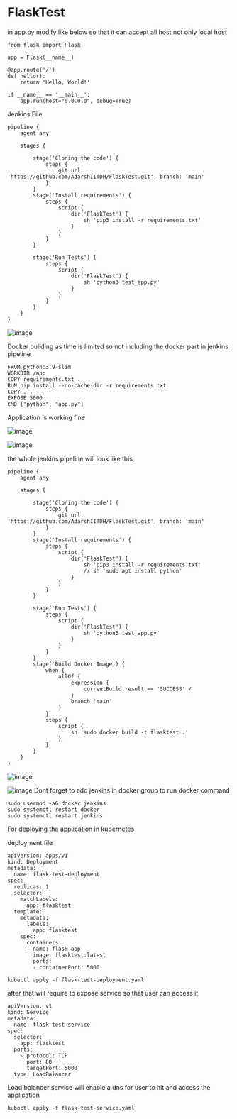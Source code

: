 # FlaskTest

in app.py modify like below so that it can accept all host not only local host

```
from flask import Flask

app = Flask(__name__)

@app.route('/')
def hello():
    return 'Hello, World!'

if __name__ == '__main__':
    app.run(host="0.0.0.0", debug=True)
```

Jenkins File

```
pipeline {
    agent any

    stages {

        stage('Cloning the code') {
            steps {
                git url: 'https://github.com/AdarshIITDH/FlaskTest.git', branch: 'main'
            }
        }
        stage('Install requirements') {
            steps {
                script {
                    dir('FlaskTest') {
                        sh 'pip3 install -r requirements.txt'
                    }
                }
            }
        }

        stage('Run Tests') {
            steps {
                script {
                    dir('FlaskTest') {
                        sh 'python3 test_app.py'
                    }
                }
            }
        }
    }
}

```
![image](https://github.com/AdarshIITDH/FlaskTest/assets/60352729/a0e66ab3-ce21-40e4-ab99-e562f6c9c039)

Docker building
as time is limited so not including the docker part in jenkins pipeline
```
FROM python:3.9-slim
WORKDIR /app
COPY requirements.txt .
RUN pip install --no-cache-dir -r requirements.txt
COPY . .
EXPOSE 5000
CMD ["python", "app.py"]
```
Application is working fine 

![image](https://github.com/AdarshIITDH/FlaskTest/assets/60352729/7a2d874f-0700-4677-abbb-921b4cf1945b)


![image](https://github.com/AdarshIITDH/FlaskTest/assets/60352729/083f55ea-7b9d-4eb3-b864-f9d5278367ec)

the whole jenkins pipeline will look like this
```
pipeline {
    agent any

    stages {

        stage('Cloning the code') {
            steps {
                git url: 'https://github.com/AdarshIITDH/FlaskTest.git', branch: 'main'
            }
        }
        stage('Install requirements') {
            steps {
                script {
                    dir('FlaskTest') {
                        sh 'pip3 install -r requirements.txt'
                        // sh 'sudo apt install python'
                    }
                }
            }
        }

        stage('Run Tests') {
            steps {
                script {
                    dir('FlaskTest') {
                        sh 'python3 test_app.py'
                    }
                }
            }
        }
        stage('Build Docker Image') {
            when {
                allOf {
                    expression {
                        currentBuild.result == 'SUCCESS' /
                    }
                    branch 'main' 
                }
            }
            steps {
                script {
                    sh 'sudo docker build -t flasktest .'
                }
            }
        }
    }
}

```
![image](https://github.com/AdarshIITDH/FlaskTest/assets/60352729/09357ae9-5dfc-44de-aa97-216e397b8f67)

![image](https://github.com/AdarshIITDH/FlaskTest/assets/60352729/a7e9d97d-5cc6-41b9-81e6-3b6faae6b08d)
Dont forget to add jenkins in docker group to run docker command

```
sudo usermod -aG docker jenkins
sudo systemctl restart docker
sudo systemctl restart jenkins
```

For deploying the application in kubernetes 

deployment file
```
apiVersion: apps/v1
kind: Deployment
metadata:
  name: flask-test-deployment
spec:
  replicas: 1
  selector:
    matchLabels:
      app: flasktest
  template:
    metadata:
      labels:
        app: flasktest
    spec:
      containers:
      - name: flask-app
        image: flasktest:latest 
        ports:
        - containerPort: 5000 

```
```
kubectl apply -f flask-test-deployment.yaml
```
after that will require to expose service so that user can access it 

```
apiVersion: v1
kind: Service
metadata:
  name: flask-test-service
spec:
  selector:
    app: flasktest
  ports:
    - protocol: TCP
      port: 80
      targetPort: 5000
  type: LoadBalancer
```
Load balancer service will enable a dns for user to hit and access the application

```
kubectl apply -f flask-test-service.yaml
```
